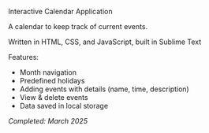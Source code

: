 Interactive Calendar Application 

A calendar to keep track of current events.

Written in HTML, CSS, and JavaScript, built in Sublime Text

Features:

  * Month navigation
  * Predefined holidays
  * Adding events with details (name, time, description)
  * View & delete events
  * Data saved in local storage

*Completed: March 2025*
